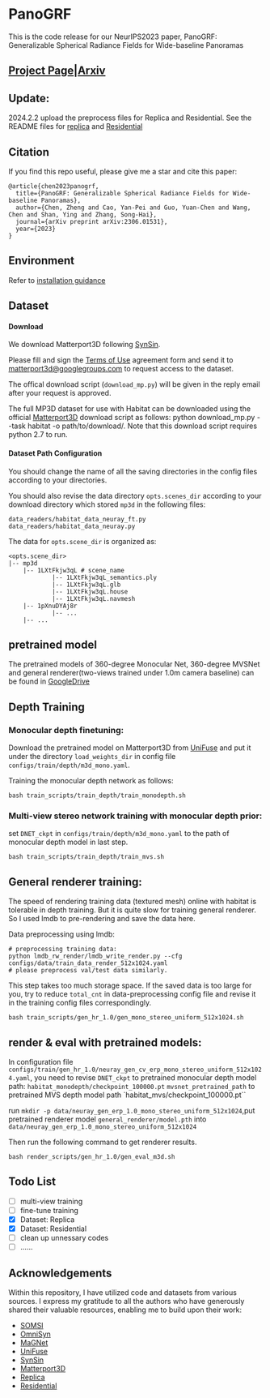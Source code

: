 # PanoGRF

This is the code release for our NeurIPS2023 paper, PanoGRF: Generalizable Spherical Radiance Fields for Wide-baseline Panoramas
## [Project Page](https://thucz.github.io/PanoGRF/)|[Arxiv](https://arxiv.org/abs/2306.01531)

## Update:
2024.2.2 upload the preprocess files for Replica and Residential. See the README files for [replica](./dataset/replica_make/README.md) and [Residential](./dataset/residential_make/README.md)


## Citation
If you find this repo useful, please give me a star and cite this paper:
```
@article{chen2023panogrf,
  title={PanoGRF: Generalizable Spherical Radiance Fields for Wide-baseline Panoramas},
  author={Chen, Zheng and Cao, Yan-Pei and Guo, Yuan-Chen and Wang, Chen and Shan, Ying and Zhang, Song-Hai},
  journal={arXiv preprint arXiv:2306.01531},
  year={2023}
}
```

## Environment
Refer to [installation guidance](./docs/install.md)



## Dataset 

#### Download
We download Matterport3D following [SynSin](https://github.com/facebookresearch/synsin/blob/main/MP3D.md).

Please fill and sign the [Terms of Use](https://kaldir.vc.in.tum.de/matterport/MP_TOS.pdf) agreement form and send it to matterport3d@googlegroups.com to request access to the dataset.

The offical download script (`download_mp.py`) will be given in the reply email after your request is approved.

The full MP3D dataset for use with Habitat can be downloaded using the official [Matterport3D](https://niessner.github.io/Matterport/) download script as follows: python download_mp.py --task habitat -o path/to/download/. Note that this download script requires python 2.7 to run.


#### Dataset Path Configuration
You should change the name of all the saving directories in the config files according to your directories.

You should also revise the data directory `opts.scenes_dir` according to your download directory which stored `mp3d` in the following files:
```
data_readers/habitat_data_neuray_ft.py
data_readers/habitat_data_neuray.py
```


The data for `opts.scene_dir` is organized as:
```
<opts.scene_dir>
|-- mp3d 
    |-- 1LXtFkjw3qL # scene_name
            |-- 1LXtFkjw3qL_semantics.ply
            |-- 1LXtFkjw3qL.glb
            |-- 1LXtFkjw3qL.house
            |-- 1LXtFkjw3qL.navmesh            
    |-- 1pXnuDYAj8r
            |-- ...
    |-- ...
```
## pretrained model
The pretrained models of 360-degree Monocular Net, 360-degree MVSNet and general renderer(two-views trained under 1.0m camera baseline) can be found in [GoogleDrive](https://drive.google.com/drive/folders/14RTKIsmQVuBc-b_z8f2iCb0cjc6UdVBN?usp=sharing)

## Depth Training
### Monocular depth finetuning:
Download the pretrained model on Matterport3D from [UniFuse](https://github.com/alibaba/UniFuse-Unidirectional-Fusion) and put it under the directory `load_weights_dir` in config file `configs/train/depth/m3d_mono.yaml`.

Training the monocular depth network as follows:
```
bash train_scripts/train_depth/train_monodepth.sh
```
### Multi-view stereo network training with monocular depth prior:
set `DNET_ckpt` in `configs/train/depth/m3d_mono.yaml` to the path of monocular depth model in last step. 
```
bash train_scripts/train_depth/train_mvs.sh
```
## General renderer training:
The speed of rendering training data (textured mesh) online with habitat is tolerable in depth training.
But it is quite slow for training general renderer. So I used lmdb to pre-rendering and save the data here.

Data preprocessing using lmdb: 

```
# preprocessing training data:
python lmdb_rw_render/lmdb_write_render.py --cfg configs/data/train_data_render_512x1024.yaml
# please preprocess val/test data similarly.
```

This step takes too much storage space. If the saved data is too large for you, try to reduce `total_cnt` in data-preprocessing config file and revise it in the training config files correspondingly.

```
bash train_scripts/gen_hr_1.0/gen_mono_stereo_uniform_512x1024.sh
```
## render & eval with pretrained models:
In configuration file `configs/train/gen_hr_1.0/neuray_gen_cv_erp_mono_stereo_uniform_512x1024.yaml`,
you need to revise `DNET_ckpt` to pretrained monocular depth model path: `habitat_monodepth/checkpoint_100000.pt`
`mvsnet_pretrained_path` to pretrained MVS depth model path `habitat_mvs/checkpoint_100000.pt``

run `mkdir -p data/neuray_gen_erp_1.0_mono_stereo_uniform_512x1024`,put pretrained renderer model `general_renderer/model.pth` into `data/neuray_gen_erp_1.0_mono_stereo_uniform_512x1024`

Then run the following command to get renderer results.
```
bash render_scripts/gen_hr_1.0/gen_eval_m3d.sh 
```
## Todo List
- [ ] multi-view training
- [ ] fine-tune training
- [x] Dataset: Replica
- [x] Dataset: Residential
- [ ] clean up unnessary codes
- [ ] ......

## Acknowledgements
Within this repository, I have utilized code and datasets from various sources. I express my gratitude to all the authors who have generously shared their valuable resources, enabling me to build upon their work:
* [SOMSI](https://github.com/tedyhabtegebrial/SoftOcclusionMSI)
* [OmniSyn](https://github.com/AugmentariumLab/omnisyn)
* [MaGNet](https://github.com/baegwangbin/MaGNet)
* [UniFuse](https://github.com/alibaba/UniFuse-Unidirectional-Fusion)
* [SynSin](https://github.com/facebookresearch/synsin/tree/main/data)
* [Matterport3D](https://niessner.github.io/Matterport/)
* [Replica](https://github.com/facebookresearch/Replica-Dataset)
* [Residential](https://github.com/tedyhabtegebrial/SoftOcclusionMSI)






